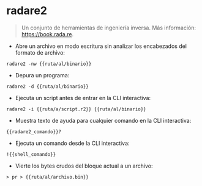 # radare2

> Un conjunto de herramientas de ingeniería inversa.
> Más información: <https://book.rada.re>.

- Abre un archivo en modo escritura sin analizar los encabezados del formato de archivo:

`radare2 -nw {{ruta/al/binario}}`

- Depura un programa:

`radare2 -d {{ruta/al/binario}}`

- Ejecuta un script antes de entrar en la CLI interactiva:

`radare2 -i {{ruta/a/script.r2}} {{ruta/al/binario}}`

- Muestra texto de ayuda para cualquier comando en la CLI interactiva:

`{{radare2_comando}}?`

- Ejecuta un comando desde la CLI interactiva:

`!{{shell_comando}}`

- Vierte los bytes crudos del bloque actual a un archivo:

`> pr > {{ruta/al/archivo.bin}}`
